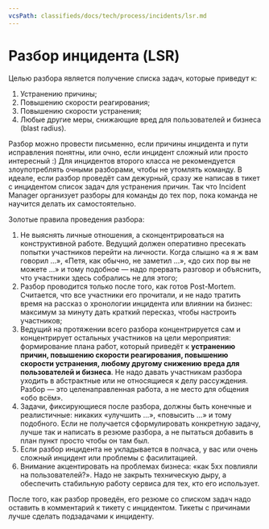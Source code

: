 ```yaml
---
vcsPath: classifieds/docs/tech/process/incidents/lsr.md
---
```

# Разбор инцидента (LSR)

Целью разбора является получение списка задач, которые приведут к:
1. Устранению причины;
2. Повышению скорости реагирования;
3. Повышению скорости устранения;
4. Любые другие меры, снижающие вред для пользователей и бизнеса (blast radius).

Разбор можно провести письменно, если причины инцидента и пути исправления понятны, или очно, если инцидент сложный или просто интересный :) Для инцидентов второго класса не рекомендуется злоупотреблять очными разборами, чтобы не утомлять команду. В идеале, если разбор проведёт сам дежурный, сразу же написав в тикет с инцидентом список задач для устранения причин. Так что Incident Manager организует разборы для команды до тех пор, пока команда не научится делать их самостоятельно.

Золотые правила проведения разбора:
1. Не выяснять личные отношения, а сконцентрироваться на конструктивной работе. Ведущий должен оперативно пресекать попытки участников перейти на личности. Когда слышно «а я ж вам говорил …», «Петя, как обычно, не заметил …», «до сих пор вы не можете …» и тому подобное — надо прервать разговор и объяснить, что участники здесь собрались не для этого;
2. Разбор проводится только после того, как готов Post-Mortem. Считается, что все участники его прочитали, и не надо тратить время на рассказ о хронологии инцидента или влиянии на бизнес: максимум за минуту дать краткий пересказ, чтобы настроить участников;
3. Ведущий на протяжении всего разбора концентрируется сам и концентрирует остальных участников на цели мероприятия: формирование плана работ, который приведёт к **устранению причин, повышению скорости реагирования, повышению скорости устранения, любому другому снижению вреда для пользователей и бизнеса**. Не надо давать участникам разбора уходить в абстрактные или не относящиеся к делу рассуждения. Разбор — это целенаправленная работа, а не место для общения «обо всём».
4. Задачи, фиксирующиеся после разбора, должны быть конечные и реалистичные: никаких «улучшить ...», «повысить ...» и тому подобного. Если не получается сформулировать конкретную задачу, лучше так и написать в резюме разбора, а не пытаться добавить в план пункт просто чтобы он там был.
5. Если разбор инцидента не укладывается в полчаса, у вас или очень сложный инцидент или проблемы с фасилитацией.
6. Внимание акцентировать на проблемах бизнеса: «как 5хх повлияли на пользователей?». Надо не закрыть техническую дыру, а обеспечить стабильную работу сервиса для тех, кто его использует.

После того, как разбор проведён, его резюме со списком задач надо оставить в комментарий к тикету с инцидентом. Тикеты с причинами лучше сделать подзадачами к инциденту.
